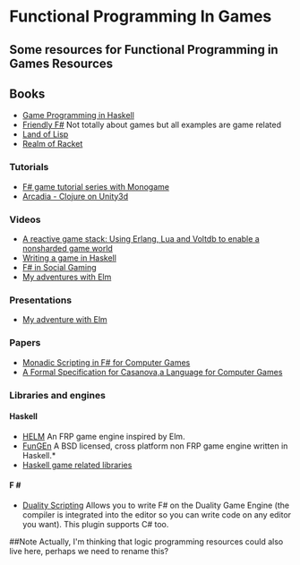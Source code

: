 Functional Programming In Games
============================

## Some resources for Functional Programming in Games Resources

## Books

* [Game Programming in Haskell](https://leanpub.com/gameinhaskell)
* [Friendly F#](http://www.amazon.com/Friendly-Fun-game-programming-Book-ebook/dp/B005HHYIWC) Not totally about games but all examples are game related
* [Land of Lisp](http://landoflisp.com/)
* [Realm of Racket](http://realmofracket.com/)

### Tutorials


* [F# game tutorial series with Monogame](http://bruinbrown.wordpress.com/f-game-tutorial-series/)
* [Arcadia - Clojure on Unity3d](https://github.com/arcadia-unity/Arcadia)

### Videos

* [A reactive game stack: Using Erlang, Lua and Voltdb to enable a nonsharded game world](https://www.youtube.com/watch?v=BiBvOGP-GNg)
* [Writing a game in Haskell](https://www.youtube.com/watch?v=1MNTerD8IuI)
* [F# in Social Gaming](https://www.youtube.com/watch?v=ZMfqNfAGZHg)
* [My adventures with Elm](https://vimeo.com/113703868)

### Presentations

* [My adventure with Elm](http://www.slideshare.net/theburningmonk/my-adventure-with-elm-46396046)

### Papers

* [Monadic Scripting in F# for Computer Games](http://www.dsi.unive.it/~orsini/documenti/MonadicScripting2.pdf)
* [A Formal Specification for Casanova,a Language for Computer Games](http://www.dsi.unive.it/~orsini/documenti/SpecificationCasanova.pdf)

### Libraries and engines

#### Haskell
* [HELM](http://helm-engine.org/) An FRP game engine inspired by Elm. 
* [FunGEn](http://joyful.com/fungen/) A BSD licensed, cross platform non FRP game engine written in Haskell.* 
* [Haskell game related libraries](http://hackage.haskell.org/packages/#cat:game)

#### F &#35;

* [Duality Scripting](https://github.com/BraveSirAndrew/DualityScripting) Allows you to write F# on the Duality Game Engine (the compiler is integrated into the editor so you can write code on any editor you want). This plugin supports C# too.

##Note
Actually, I'm thinking that logic programming resources could also live here, perhaps we need to rename this? 
